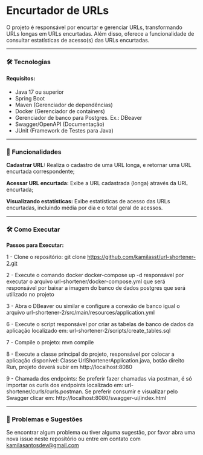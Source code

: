 # Encurtador de URLs

O projeto é responsável por encurtar e gerenciar URLs, transformando URLs longas em URLs encurtadas. Além disso, oferece a funcionalidade de consultar estatísticas de acesso(s) das URLs encurtadas.

---
### 🛠 Tecnologias

#### Requisitos:
- Java 17 ou superior
- Spring Boot
- Maven (Gerenciador de dependências)
- Docker (Gerenciador de containers)
- Gerenciador de banco para Postgres. Ex.: DBeaver
- Swagger/OpenAPI (Documentação)
- JUnit (Framework de Testes para Java)

---
### 📌 Funcionalidades
**Cadastrar URL:** Realiza o cadastro de uma URL longa, e retornar uma URL encurtada correspondente;


**Acessar URL encurtada:** Exibe a URL cadastrada (longa) através da URL encurtada;


**Visualizando estatísticas:** Exibe estatísticas de acesso das URLs encurtadas, incluindo média por dia e o total geral de acessos.

---

### 🛠 Como Executar

**Passos para Executar:**

1 - Clone o repositório: git clone
https://github.com/kamilasst/url-shortener-2.git


2 - Execute o comando docker docker-compose up -d responsável por executar o arquivo url-shortener/docker-compose.yml que será responsável por baixar a imagem do banco de dados postgres que será utilizado no projeto


3 - Abra o DBeaver ou similar e configure a conexão de banco igual o arquivo url-shortener-2/src/main/resources/application.yml


6 - Execute o script responsável por criar as tabelas de banco de dados da aplicação localizado em: url-shortener-2/scripts/create_tables.sql


7 - Compile o projeto: mvn compile


8 - Execute a classe principal do projeto, responsável por colocar a aplicação disponível: Classe UrlShortenerApplication.java, botão direito Run, projeto deverá subir em http://localhost:8080


9 - Chamada dos endpoints: Se preferir fazer chamadas via postman, é só importar os curls dos endpoints  localizado em: url-shortener/curls/curls.postman. Se preferir consumir e visualizar pelo Swagger clicar em: http://localhost:8080/swagger-ui/index.html

---

### 📌 Problemas e Sugestões
Se encontrar algum problema ou tiver alguma sugestão, por favor abra uma nova issue neste repositório ou entre em contato com kamilasantosdev@gmail.com

